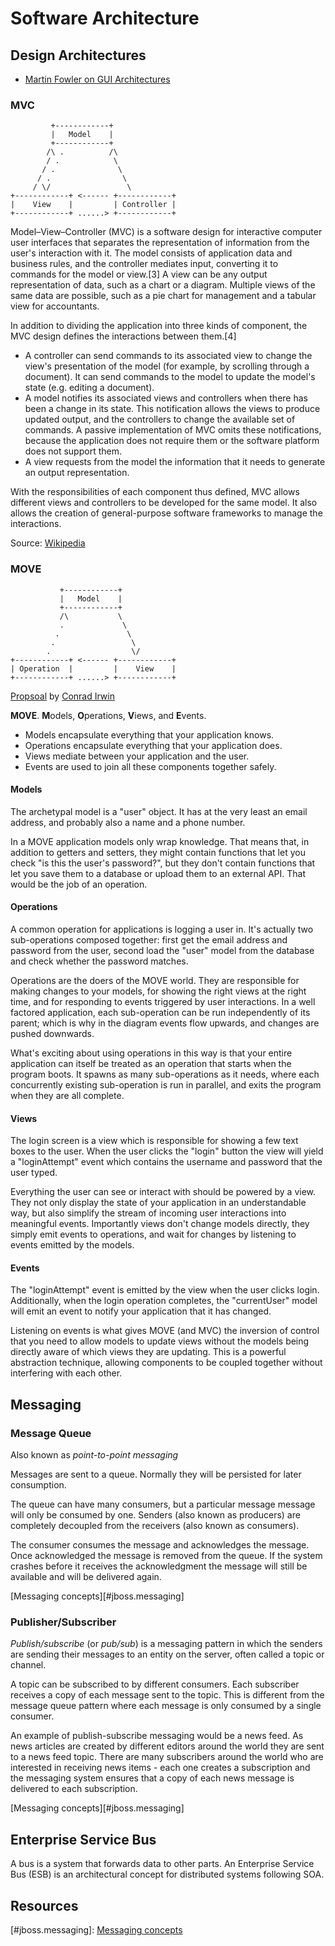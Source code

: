 # Software Architecture #

## Design Architectures ##

- [Martin Fowler on GUI Architectures](http://martinfowler.com/eaaDev/uiArchs.html)

### MVC ###

	         +------------+
	         |   Model    |
	         +------------+
	        /\ .          /\
	        / .            \
	       / .              \
	      / .                \
	     / \/                 \
	+------------+ <------ +------------+
	|    View    |         | Controller |
	+------------+ ......> +------------+

Model–View–Controller (MVC) is a software design for interactive computer user interfaces that separates the representation of information from the user's interaction with it. The model consists of application data and business rules, and the controller mediates input, converting it to commands for the model or view.[3] A view can be any output representation of data, such as a chart or a diagram. Multiple views of the same data are possible, such as a pie chart for management and a tabular view for accountants.

In addition to dividing the application into three kinds of component, the MVC design defines the interactions between them.[4]

- A controller can send commands to its associated view to change the view's presentation of the model (for example, by scrolling through a document). It can send commands to the model to update the model's state (e.g. editing a document).
- A model notifies its associated views and controllers when there has been a change in its state. This notification allows the views to produce updated output, and the controllers to change the available set of commands. A passive implementation of MVC omits these notifications, because the application does not require them or the software platform does not support them.
- A view requests from the model the information that it needs to generate an output representation.

With the responsibilities of each component thus defined, MVC allows different views and controllers to be developed for the same model. It also allows the creation of general-purpose software frameworks to manage the interactions.

Source: [Wikipedia](http://en.wikipedia.org/wiki/Model-view-controller)

### MOVE ##

	           +------------+
	           |   Model    |
	           +------------+
	           /\           \
	           .             \
	          .               \
	         .                 \
	        .                  \/
	+------------+ <------ +------------+
	| Operation  |         |    View    |
	+------------+ ......> +------------+

[Propsoal](http://cirw.in/blog/time-to-move-on) by [Conrad Irwin](http://cirw.in/) 

**MOVE**. **M**odels, **O**perations, **V**iews, and **E**vents.

- Models encapsulate everything that your application knows.
- Operations encapsulate everything that your application does.
- Views mediate between your application and the user.
- Events are used to join all these components together safely.

#### Models ####

The archetypal model is a "user" object. It has at the very least an email address, and probably also a name and a phone number.

In a MOVE application models only wrap knowledge. That means that, in addition to getters and setters, they might contain functions that let you check "is this the user's password?", but they don't contain functions that let you save them to a database or upload them to an external API. That would be the job of an operation.

#### Operations ####

A common operation for applications is logging a user in. It's actually two sub-operations composed together: first get the email address and password from the user, second load the "user" model from the database and check whether the password matches.

Operations are the doers of the MOVE world. They are responsible for making changes to your models, for showing the right views at the right time, and for responding to events triggered by user interactions. In a well factored application, each sub-operation can be run independently of its parent; which is why in the diagram events flow upwards, and changes are pushed downwards.

What's exciting about using operations in this way is that your entire application can itself be treated as an operation that starts when the program boots. It spawns as many sub-operations as it needs, where each concurrently existing sub-operation is run in parallel, and exits the program when they are all complete.

#### Views ####

The login screen is a view which is responsible for showing a few text boxes to the user. When the user clicks the "login" button the view will yield a "loginAttempt" event which contains the username and password that the user typed.

Everything the user can see or interact with should be powered by a view. They not only display the state of your application in an understandable way, but also simplify the stream of incoming user interactions into meaningful events. Importantly views don't change models directly, they simply emit events to operations, and wait for changes by listening to events emitted by the models.

#### Events ####

The "loginAttempt" event is emitted by the view when the user clicks login. Additionally, when the login operation completes, the "currentUser" model will emit an event to notify your application that it has changed.

Listening on events is what gives MOVE (and MVC) the inversion of control that you need to allow models to update views without the models being directly aware of which views they are updating. This is a powerful abstraction technique, allowing components to be coupled together without interfering with each other.

## Messaging ##

### Message Queue ###

Also known as _point-to-point messaging_

Messages are sent to a queue. Normally they will be persisted for later consumption.

The queue can have many consumers, but a particular message message will only be consumed by one. Senders (also known as producers) are completely decoupled from the receivers (also known as consumers).

The consumer consumes the message and acknowledges the message. Once acknowledged the message is removed from the queue. If the system crashes before it receives the acknowledgment the message will still be available and will be delivered again.

[Messaging concepts][#jboss.messaging]

### Publisher/Subscriber ###

_Publish/subscribe_ (or _pub/sub_) is a messaging pattern in which the senders are sending their messages to an entity on the server, often called a topic or channel. 

A topic can be subscribed to by different consumers. Each subscriber receives a copy of each message sent to the topic. This is different from the message queue pattern where each message is only consumed by a single consumer.

An example of publish-subscribe messaging would be a news feed. As news articles are created by different editors around the world they are sent to a news feed topic. There are many subscribers around the world who are interested in receiving news items - each one creates a subscription and the messaging system ensures that a copy of each news message is delivered to each subscription.

[Messaging concepts][#jboss.messaging]

## Enterprise Service Bus ##

A bus is a system that forwards data to other parts. An Enterprise Service Bus (ESB) is an architectural concept for distributed systems following SOA.

## Resources ##

[#jboss.messaging]: [Messaging concepts](http://docs.jboss.org/jbossmessaging/docs/usermanual-2.0.0.beta1/html/messaging-concepts.html) 
